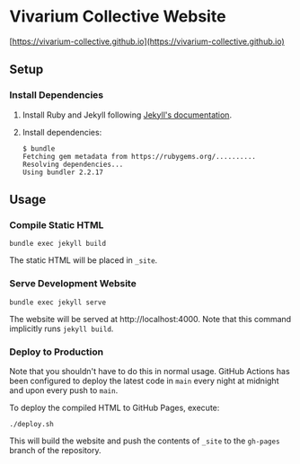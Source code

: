 # Vivarium Collective Website
[https://vivarium-collective.github.io](https://vivarium-collective.github.io)

## Setup

### Install Dependencies

1. Install Ruby and Jekyll following [Jekyll's
   documentation](https://jekyllrb.com/docs/installation/).
2. Install dependencies:

   ```console
   $ bundle
   Fetching gem metadata from https://rubygems.org/..........
   Resolving dependencies...
   Using bundler 2.2.17
   ```

## Usage

### Compile Static HTML

```console
bundle exec jekyll build
```

The static HTML will be placed in `_site`.

### Serve Development Website

```console
bundle exec jekyll serve
```

The website will be served at http://localhost:4000. Note that this
command implicitly runs `jekyll build`.

### Deploy to Production

Note that you shouldn't have to do this in normal usage. GitHub Actions
has been configured to deploy the latest code in `main` every night at
midnight and upon every push to `main`.

To deploy the compiled HTML to GitHub Pages, execute:

```console
./deploy.sh
```

This will build the website and push the contents of `_site` to the
`gh-pages` branch of the repository.
